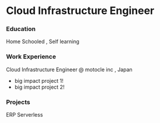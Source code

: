 # Cloud Infrastructure Engineer

### Education
Home Schooled ,
Self learning

### Work Experience
Cloud Infrastructure Engineer @ motocle inc , Japan
- big impact project 1!
- big impact project 2!

### Projects
ERP Serverless
